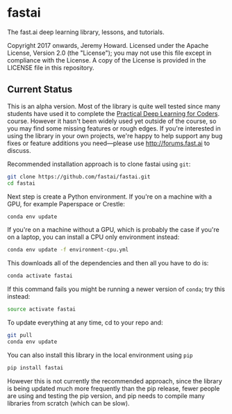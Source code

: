 # fastai

The fast.ai deep learning library, lessons, and tutorials.

Copyright 2017 onwards, Jeremy Howard. Licensed under the Apache License, Version 2.0 (the "License"); you may not use this file except in compliance with the License. A copy of the License is provided in the LICENSE file in this repository.

## Current Status

This is an alpha version. Most of the library is quite well tested since many students have used it to complete the [Practical Deep Learning for Coders](http://course.fast.ai). course. However it hasn't been widely used yet outside of the course, so you may find some missing features or rough edges. If you're interested in using the library in your own projects, we're happy to help support any bug fixes or feature additions you need&mdash;please use http://forums.fast.ai to discuss.

Recommended installation approach is to clone fastai using `git`:

```sh
git clone https://github.com/fastai/fastai.git
cd fastai
```

Next step is create a Python environment. If you're on a machine with a GPU, for example Paperspace or Crestle:

```sh
conda env update
```

If you're on a machine without a GPU, which is probably the case if you're on a laptop, you can install a CPU only environment instead:

```sh
conda env update -f environment-cpu.yml
```

This downloads all of the dependencies and then all you have to do is:

```sh
conda activate fastai
```

If this command fails you might be running a newer version of `conda`; try this instead:

```sh
source activate fastai
```

To update everything at any time, cd to your repo and:

```sh
git pull
conda env update
```

You can also install this library in the local environment using ```pip```

```sh
pip install fastai
```

However this is not currently the recommended approach, since the library is being updated much more frequently than the pip release, fewer people are using and testing the pip version, and pip needs to compile many libraries from scratch (which can be slow). 

